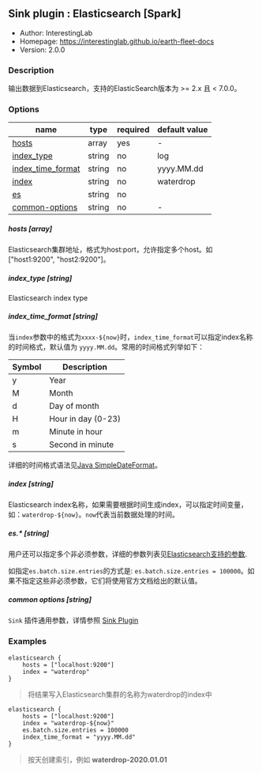 ## Sink plugin : Elasticsearch [Spark]

* Author: InterestingLab
* Homepage: https://interestinglab.github.io/earth-fleet-docs
* Version: 2.0.0

### Description

输出数据到Elasticsearch，支持的ElasticSearch版本为 >= 2.x 且 < 7.0.0。

### Options

| name | type | required | default value |
| --- | --- | --- | --- |
| [hosts](#hosts-array) | array | yes | - |
| [index_type](#index_type-string) | string | no | log |
| [index_time_format](#index_time_format-string) | string | no | yyyy.MM.dd |
| [index](#index-string) | string | no | waterdrop |
| [es](#es-string) | string | no |  |
| [common-options](#common-options-string)| string | no | - |

##### hosts [array]

Elasticsearch集群地址，格式为host:port，允许指定多个host。如["host1:9200", "host2:9200"]。

##### index_type [string]

Elasticsearch index type

##### index_time_format [string]

当`index`参数中的格式为`xxxx-${now}`时，`index_time_format`可以指定index名称的时间格式，默认值为 `yyyy.MM.dd`。常用的时间格式列举如下：

| Symbol | Description |
| --- | --- |
| y | Year |
| M | Month |
| d | Day of month |
| H | Hour in day (0-23) |
| m | Minute in hour |
| s | Second in minute |

详细的时间格式语法见[Java SimpleDateFormat](https://docs.oracle.com/javase/tutorial/i18n/format/simpleDateFormat.html)。


##### index [string]

Elasticsearch index名称，如果需要根据时间生成index，可以指定时间变量，如：`waterdrop-${now}`。`now`代表当前数据处理的时间。

##### es.* [string]

用户还可以指定多个非必须参数，详细的参数列表见[Elasticsearch支持的参数](https://www.elastic.co/guide/en/elasticsearch/hadoop/current/configuration.html#cfg-mapping).

如指定`es.batch.size.entries`的方式是: `es.batch.size.entries = 100000`。如果不指定这些非必须参数，它们将使用官方文档给出的默认值。

##### common options [string]

`Sink` 插件通用参数，详情参照 [Sink Plugin](/zh-cn/v2/spark/configuration/sink-plugins/)


### Examples

```
elasticsearch {
    hosts = ["localhost:9200"]
    index = "waterdrop"
}
```

> 将结果写入Elasticsearch集群的名称为waterdrop的index中

```
elasticsearch {
    hosts = ["localhost:9200"]
    index = "waterdrop-${now}"
    es.batch.size.entries = 100000
    index_time_format = "yyyy.MM.dd"
}
```

> 按天创建索引，例如 **waterdrop-2020.01.01**